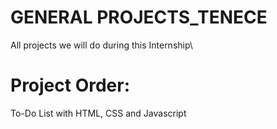 # GENERAL PROJECTS_TENECE
All projects we will do during this Internship\

# Project Order:
To-Do List with HTML, CSS and Javascript

